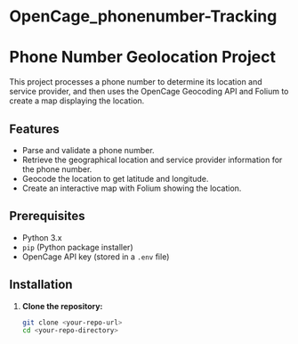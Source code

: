 # OpenCage_phonenumber-Tracking
# Phone Number Geolocation Project

This project processes a phone number to determine its location and service provider, and then uses the OpenCage Geocoding API and Folium to create a map displaying the location.

## Features

- Parse and validate a phone number.
- Retrieve the geographical location and service provider information for the phone number.
- Geocode the location to get latitude and longitude.
- Create an interactive map with Folium showing the location.

## Prerequisites

- Python 3.x
- `pip` (Python package installer)
- OpenCage API key (stored in a `.env` file)

## Installation

1. **Clone the repository:**
   ```bash
   git clone <your-repo-url>
   cd <your-repo-directory>
